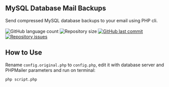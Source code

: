 <h2>
  MySQL Database Mail Backups
</h2>
<p>
  Send compressed MySQL database backups to your email using PHP cli.

  <br>
  <br>

  <img alt="GitHub language count" src="https://img.shields.io/github/languages/count/brgomes/mysql-mail-backup">
 
  <img alt="Repository size" src="https://img.shields.io/github/repo-size/brgomes/mysql-mail-backup">
	  
  <a href="https://github.com/brgomes/mysql-mail-backup/commits/master">
    <img alt="GitHub last commit" src="https://img.shields.io/github/last-commit/brgomes/mysql-mail-backup">
  </a>

  <a href="https://github.com/brgomes/mysql-mail-backup/issues">
  	<img alt="Repository issues" src="https://img.shields.io/github/issues/brgomes/mysql-mail-backup">
  </a>
</p>

<h2>
  How to Use
</h2>

Rename `config.original.php` to `config.php`, edit it with database server and PHPMailer parameters and run on terminal:

`php script.php`

